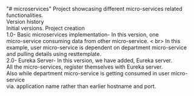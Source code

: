 "# microservices" 
Project showcasing different micro-services related functionalities. <br>
Version history<br>
Initial versions. Project creation <br>
1.0- Basic microservices implementation- In this version, one <br>micro-service consuming data from other micro-service. < br>
In this example, user micro-service is dependent on department micro-service <br>
and pulling details using resttemplate.<br>
2.0- Eureka Server- In this version, we have added, Eureka server.<br>
All the micro-services, register themselves with Eureka server.<br>
Also while department micro-service is getting consumed in user micro-service <br>
via. application name rather than earlier hostname and port.<br>





